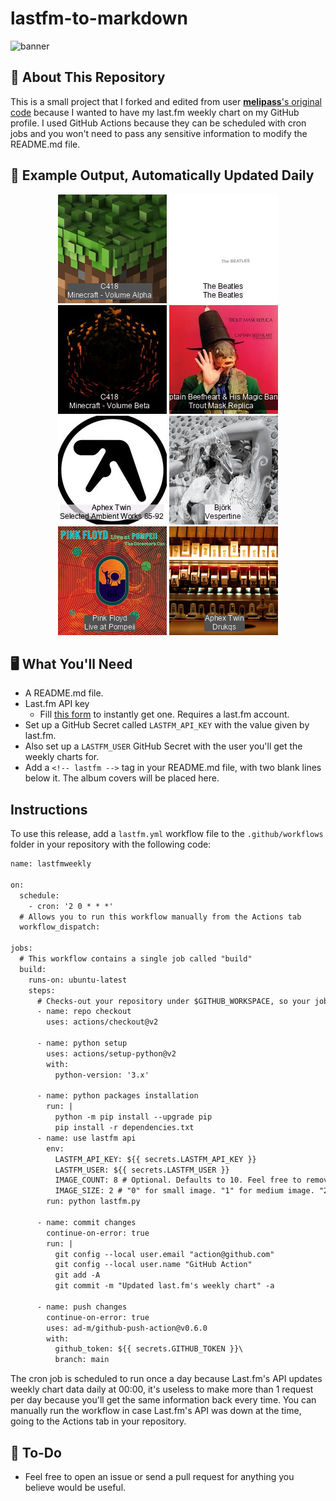 # lastfm-to-markdown

![banner](banner.png)

## 🤖 About This Repository
This is a small project that I forked and edited from user [**melipass**'s original code](https://github.com/melipass/lastfm-to-markdown) because I wanted to have my last.fm weekly chart on my GitHub profile. I used GitHub Actions because they can be scheduled with cron jobs and you won't need to pass any sensitive information to modify the README.md file.

## 🎵 Example Output, Automatically Updated Daily
<!-- lastfm -->
<p align="center"><a href="https://www.last.fm/music/C418/Minecraft+-+Volume+Alpha"><img src="./album-covers-finished/album-cover_final_0.png" title="C418 - Minecraft - Volume Alpha"></a> <a href="https://www.last.fm/music/The+Beatles/The+Beatles"><img src="./album-covers-finished/album-cover_final_1.png" title="The Beatles - The Beatles"></a> <a href="https://www.last.fm/music/C418/Minecraft+-+Volume+Beta"><img src="./album-covers-finished/album-cover_final_2.png" title="C418 - Minecraft - Volume Beta"></a> <a href="https://www.last.fm/music/Captain+Beefheart+&+His+Magic+Band/Trout+Mask+Replica"><img src="./album-covers-finished/album-cover_final_3.png" title="Captain Beefheart & His Magic Band - Trout Mask Replica"></a> <a href="https://www.last.fm/music/Aphex+Twin/Selected+Ambient+Works+85-92"><img src="./album-covers-finished/album-cover_final_4.png" title="Aphex Twin - Selected Ambient Works 85-92"></a> <a href="https://www.last.fm/music/Bj%C3%B6rk/Vespertine"><img src="./album-covers-finished/album-cover_final_5.png" title="Björk - Vespertine"></a> <a href="https://www.last.fm/music/Pink+Floyd/Live+at+Pompeii"><img src="./album-covers-finished/album-cover_final_6.png" title="Pink Floyd - Live at Pompeii"></a> <a href="https://www.last.fm/music/Aphex+Twin/Drukqs"><img src="./album-covers-finished/album-cover_final_7.png" title="Aphex Twin - Drukqs"></a> </p>

          
## 🖥 What You'll Need
* A README.md file.
* Last.fm API key
  * Fill [this form](https://www.last.fm/api/account/create) to instantly get one. Requires a last.fm account.
* Set up a GitHub Secret called ```LASTFM_API_KEY``` with the value given by last.fm.
* Also set up a ```LASTFM_USER``` GitHub Secret with the user you'll get the weekly charts for.
* Add a ```<!-- lastfm -->``` tag in your README.md file, with two blank lines below it. The album covers will be placed here.

## Instructions
To use this release, add a ```lastfm.yml``` workflow file to the ```.github/workflows``` folder in your repository with the following code:
```diff
name: lastfmweekly

on:
  schedule:
    - cron: '2 0 * * *'
  # Allows you to run this workflow manually from the Actions tab
  workflow_dispatch:

jobs:
  # This workflow contains a single job called "build"
  build:
    runs-on: ubuntu-latest
    steps:
      # Checks-out your repository under $GITHUB_WORKSPACE, so your job can access it
      - name: repo checkout
        uses: actions/checkout@v2

      - name: python setup
        uses: actions/setup-python@v2
        with:
          python-version: '3.x'

      - name: python packages installation
        run: |
          python -m pip install --upgrade pip
          pip install -r dependencies.txt
      - name: use lastfm api
        env:
          LASTFM_API_KEY: ${{ secrets.LASTFM_API_KEY }}
          LASTFM_USER: ${{ secrets.LASTFM_USER }}
          IMAGE_COUNT: 8 # Optional. Defaults to 10. Feel free to remove this line if you want.
          IMAGE_SIZE: 2 # "0" for small image. "1" for medium image. "2" for large image. "3" for extralarge image.
        run: python lastfm.py

      - name: commit changes
        continue-on-error: true
        run: |
          git config --local user.email "action@github.com"
          git config --local user.name "GitHub Action"
          git add -A
          git commit -m "Updated last.fm's weekly chart" -a
        
      - name: push changes
        continue-on-error: true
        uses: ad-m/github-push-action@v0.6.0
        with:
          github_token: ${{ secrets.GITHUB_TOKEN }}\
          branch: main
```
The cron job is scheduled to run once a day because Last.fm's API updates weekly chart data daily at 00:00, it's useless to make more than 1 request per day because you'll get the same information back every time. You can manually run the workflow in case Last.fm's API was down at the time, going to the Actions tab in your repository.

## 🚧 To-Do
* Feel free to open an issue or send a pull request for anything you believe would be useful.
